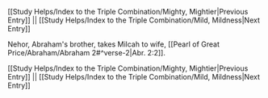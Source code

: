 [[Study Helps/Index to the Triple Combination/Mighty, Mightier|Previous Entry]]  ||  [[Study Helps/Index to the Triple Combination/Mild, Mildness|Next Entry]]

 Nehor, Abraham's brother, takes Milcah to wife, [[Pearl of Great Price/Abraham/Abraham 2#^verse-2|Abr. 2:2]].

[[Study Helps/Index to the Triple Combination/Mighty, Mightier|Previous Entry]]  ||  [[Study Helps/Index to the Triple Combination/Mild, Mildness|Next Entry]]